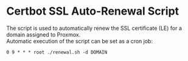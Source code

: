 # Certbot SSL Auto-Renewal Script
The script is used to automatically renew the SSL certificate (LE) for a domain assigned to Proxmox. \
Automatic execution of the script can be set as a cron job: 
```
0 9 * * * root ./renewal.sh -d DOMAIN
```
